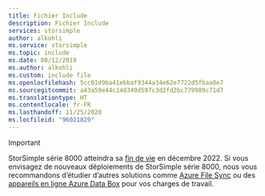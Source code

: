 ```yaml
---
title: Fichier Include
description: Fichier Include
services: storsimple
author: alkohli
ms.service: storsimple
ms.topic: include
ms.date: 08/12/2019
ms.author: alkohli
ms.custom: include file
ms.openlocfilehash: 5cc01d9ba41ebbaf9344a34e62e7722d5fbaa0e7
ms.sourcegitcommit: a43a59e44c14d349d597c3d2fd2bc779989c71d7
ms.translationtype: HT
ms.contentlocale: fr-FR
ms.lasthandoff: 11/25/2020
ms.locfileid: "96021829"
---
```

> [!IMPORTANT]
> StorSimple série 8000 atteindra sa [fin de vie](https://support.microsoft.com/lifecycle/search?alpha=StorSimple%208000%20Series) en décembre 2022. Si vous envisagez de nouveaux déploiements de StorSimple série 8000, nous vous recommandons d’étudier d’autres solutions comme [Azure File Sync](../articles/storage/files/storage-sync-files-deployment-guide.md) ou des [appareils en ligne Azure Data Box](../articles/databox-online/index.yml) pour vos charges de travail.